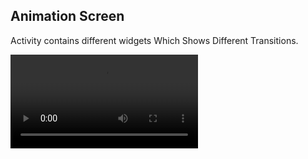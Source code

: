 ## Animation Screen

Activity contains different widgets Which Shows Different Transitions.

<video src="Video/animation.mp4"  width=300/>
